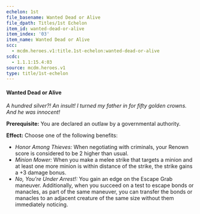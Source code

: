 ```yaml
---
echelon: 1st
file_basename: Wanted Dead or Alive
file_dpath: Titles/1st Echelon
item_id: wanted-dead-or-alive
item_index: '03'
item_name: Wanted Dead or Alive
scc:
  - mcdm.heroes.v1:title.1st-echelon:wanted-dead-or-alive
scdc:
  - 1.1.1:15.4:03
source: mcdm.heroes.v1
type: title/1st-echelon
---
```


#### Wanted Dead or Alive

*A hundred silver?! An insult! I turned my father in for fifty golden crowns. And he was innocent!*

**Prerequisite:** You are declared an outlaw by a governmental authority.

**Effect:** Choose one of the following benefits:

- *Honor Among Thieves:* When negotiating with criminals, your Renown score is considered to be 2 higher than usual.
- *Minion Mower:* When you make a melee strike that targets a minion and at least one more minion is within distance of the strike, the strike gains a +3 damage bonus.
- *No, You're Under Arrest!:* You gain an edge on the Escape Grab maneuver. Additionally, when you succeed on a test to escape bonds or manacles, as part of the same maneuver, you can transfer the bonds or manacles to an adjacent creature of the same size without them immediately noticing.
